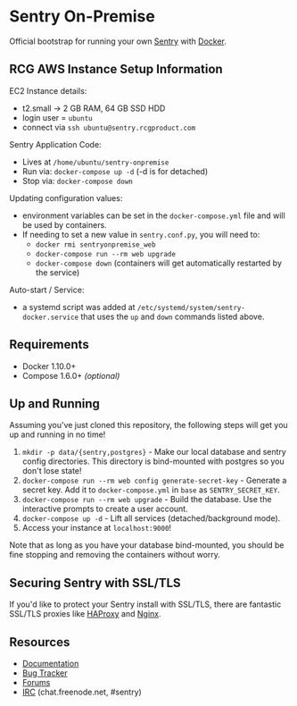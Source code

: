 # Sentry On-Premise

Official bootstrap for running your own [Sentry](https://sentry.io/) with [Docker](https://www.docker.com/).

## RCG AWS Instance Setup Information

EC2 Instance details:

* t2.small -> 2 GB RAM, 64 GB SSD HDD
* login user = `ubuntu`
* connect via `ssh ubuntu@sentry.rcgproduct.com`

Sentry Application Code:

* Lives at `/home/ubuntu/sentry-onpremise`
* Run via: `docker-compose up -d` (-d is for detached)
* Stop via: `docker-compose down`

Updating configuration values:

* environment variables can be set in the `docker-compose.yml` file and will be used by containers.
* If needing to set a new value in `sentry.conf.py`, you will need to:
    * `docker rmi sentryonpremise_web`
    * `docker-compose run --rm web upgrade`
    * `docker-compose down` (containers will get automatically restarted by the service)

Auto-start / Service:

* a systemd script was added at `/etc/systemd/system/sentry-docker.service` that uses the `up` and `down` commands listed above.

## Requirements

 * Docker 1.10.0+
 * Compose 1.6.0+ _(optional)_

## Up and Running

Assuming you've just cloned this repository, the following steps
will get you up and running in no time!

1. `mkdir -p data/{sentry,postgres}` - Make our local database and sentry config directories.
    This directory is bind-mounted with postgres so you don't lose state!
2. `docker-compose run --rm web config generate-secret-key` - Generate a secret key.
    Add it to `docker-compose.yml` in `base` as `SENTRY_SECRET_KEY`.
3. `docker-compose run --rm web upgrade` - Build the database.
    Use the interactive prompts to create a user account.
4. `docker-compose up -d` - Lift all services (detached/background mode).
5. Access your instance at `localhost:9000`!

Note that as long as you have your database bind-mounted, you should
be fine stopping and removing the containers without worry.

## Securing Sentry with SSL/TLS

If you'd like to protect your Sentry install with SSL/TLS, there are
fantastic SSL/TLS proxies like [HAProxy](http://www.haproxy.org/)
and [Nginx](http://nginx.org/).

## Resources

 * [Documentation](https://docs.sentry.io/server/installation/docker/)
 * [Bug Tracker](https://github.com/getsentry/onpremise)
 * [Forums](https://forum.sentry.io/c/on-premise)
 * [IRC](irc://chat.freenode.net/sentry) (chat.freenode.net, #sentry)
